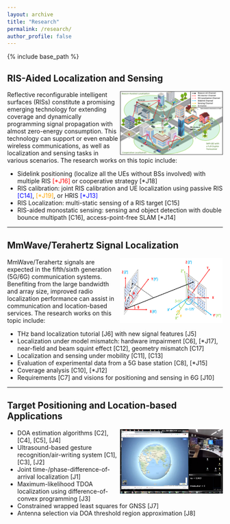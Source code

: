```yaml
---
layout: archive
title: "Research"
permalink: /research/
author_profile: false
---
```


{% include base_path %}

[comment]: # (This actually is the most platform independent comment)

<!---
[//]: <> <p float="left">
  <img src="/images/7_IOV.png" width="100" />
  <img src="/images/7_IOV.png" width="100" /> 
</p>
<p float="left">
<img src="/images/bio-photo.jpg" width="100" />
  <img src="/images/7_IOV.png" width="200" />
  <img src="/images/7_IOV.png" width="200" />
  <img src="/images/bio-photo.jpg" width="200" />
  <img src="/images/7_IOV.png" width="200" />
</p>
-->

## RIS-Aided Localization and Sensing

<img align="right" width="240" height="150" src="/images/RIS_SL.png">

Reflective reconfigurable intelligent surfaces (RISs) constitute a promising emerging technology for extending coverage and dynamically programming signal propagation with almost zero-energy consumption. This technology can support or even enable wireless communications, as well as localization and sensing tasks in various scenarios. The research works on this topic include:
- Sidelink positioning (localize all the UEs without BSs involved) with multiple RIS <span style="color:red">[\*J16]</span> or cooperative strategy [\*J18]
- RIS calibration: joint RIS calibration and UE localization using passive RIS <span style="color:blue">[C14]</span>, <span style="color:orange">[\*J19]</span>, or HRIS <span style="color:blue">[\*J13]</span>
- RIS Localization: multi-static sensing of a RIS target [C15]
- RIS-aided monostatic sensing: sensing and object detection with double bounce multipath [C16], access-point-free SLAM [\*J14]


---


## MmWave/Terahertz Signal Localization

<img align="right" width="240" height="150" src="/images/fig_thz.png">

MmWave/Terahertz signals are expected in the fifth/sixth generation (5G/6G) communication systems. Benefiting from the large bandwidth and array size, improved radio localization performance can assist in communication and location-based services. The research works on this topic include:
- THz band localization tutorial [J6] with new signal features [J5]
- Localization under model mismatch: hardware impairment [C6], [\*J17], near-field and beam squint effect [C12], geometry mismatch [C17]
- Localization and sensing under mobility [C11], [C13]
- Evaluation of experimental data from a 5G base station [C8], [\*J15]
- Coverage analysis [C10], [\*J12]
- Requirements [C7] and visions for positioning and sensing in 6G [J10]


---




## Target Positioning and Location‑based Applications

<img align="right" width="240" height="150" src="/images/airwriting.png">

-	DOA estimation algorithms [C2], [C4], [C5], [J4]
-	Ultrasound-based gesture recognition/air-writing system [C1], [C3], [J2]
-	Joint time-/phase-difference-of-arrival localization [J1]
-	Maximum-likelihood TDOA localization using difference-of-convex programming [J3]
-	Constrained wrapped least squares for GNSS [J7]
-	Antenna selection via DOA threshold region approximation [J8]




